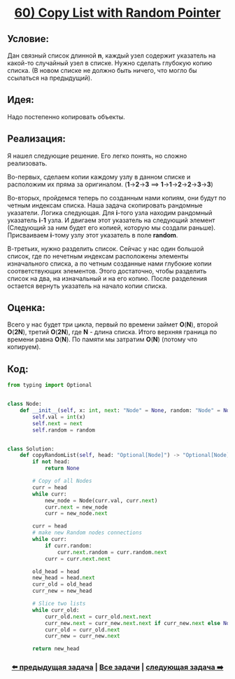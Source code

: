 <div align='center'>
<h1><a href='https://leetcode.com/problems/copy-list-with-random-pointer/description/'><strong>60) Copy List with Random Pointer</strong></a></h1>
</div>

## **Условие:**

Дан связный список длинной **n**, каждый узел содержит указатель на какой-то случайный узел в списке. Нужно сделать глубокую копию списка. (В новом списке не должно быть ничего, что могло бы ссылаться на предыдущий).

## **Идея:**

Надо постепенно копировать объекты.

## **Реализация:**

Я нашел следующие решение. Его легко понять, но сложно реализовать.

Во-первых, сделаем копии каждому узлу в данном списке и расположим их пряма за оригиналом. (**1**->**2**->**3**  ==>  **1**->**1**->**2**->**2**->**3**->**3**)

Во-вторых, пройдемся теперь по созданным нами копиям, они будут по четным индексам списка. Наша задача скопировать рандомные указатели. Логика следующая. Для **i**-того узла находим рандомный указатель **i**-**1** узла. И двигаем этот указатель на следующий элемент (Следующий за ним будет его копией, которую мы создали раньше). Присваиваем **i**-тому узлу этот указатель в поле **random**.

В-третьих, нужно разделить список. Сейчас у нас один большой список, где по нечетным индексам расположены элементы изначального списка, а по четным созданные нами глубокие копии соответствующих элементов. Этого достаточно, чтобы разделить список на два, на изначальный и на его копию. После разделения остается вернуть указатель на начало копии списка.



## **Оценка:**

Всего у нас будет три цикла, первый по времени займет **O**(**N**), второй **O**(**2N**), третий **O**(**2N**), где **N** - длина списка. Итого верхняя граница по времени равна **O**(**N**). По памяти мы затратим **O**(**N**) (потому что копируем).

## Код:
```python
from typing import Optional


class Node:
    def __init__(self, x: int, next: "Node" = None, random: "Node" = None):
        self.val = int(x)
        self.next = next
        self.random = random


class Solution:
    def copyRandomList(self, head: "Optional[Node]") -> "Optional[Node]":
        if not head:
            return None

        # Copy of all Nodes
        curr = head
        while curr:
            new_node = Node(curr.val, curr.next)
            curr.next = new_node
            curr = new_node.next

        curr = head
        # make new Random nodes connections
        while curr:
            if curr.random:
                curr.next.random = curr.random.next
            curr = curr.next.next

        old_head = head
        new_head = head.next
        curr_old = old_head
        curr_new = new_head

        # Slice two lists
        while curr_old:
            curr_old.next = curr_old.next.next
            curr_new.next = curr_new.next.next if curr_new.next else None
            curr_old = curr_old.next
            curr_new = curr_new.next

        return new_head

```

<div align='center'><h3><a href='https://github.com/TAskMAster339/PythonAlgorithms/tree/main/59.Merge%20Two%20Sorted%20Lists'>⬅️ предыдущая задача</a>&nbsp;|&nbsp;<a href='https://github.com/TAskMAster339/PythonAlgorithms/tree/main/README.md'>Все задачи</a>&nbsp;|&nbsp;<a href='https://github.com/TAskMAster339/PythonAlgorithms/tree/main/61.Reverse%20Linked%20List%20II'>следующая задача ➡️</a></h3></div>